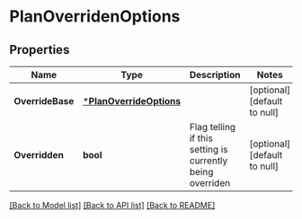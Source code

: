 # PlanOverridenOptions

## Properties
Name | Type | Description | Notes
------------ | ------------- | ------------- | -------------
**OverrideBase** | [***PlanOverrideOptions**](PlanOverrideOptions.md) |  | [optional] [default to null]
**Overridden** | **bool** | Flag telling if this setting is currently being overriden | [optional] [default to null]

[[Back to Model list]](../README.md#documentation-for-models) [[Back to API list]](../README.md#documentation-for-api-endpoints) [[Back to README]](../README.md)

